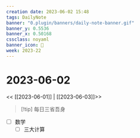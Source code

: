 ```yaml
---
creation date: 2023-06-02 15:48
tags: DailyNote
banner: "0.plugin/banners/daily-note-banner.gif"
banner_y: 0.5536
banner_x: 0.50168
cssclass: noyaml
banner_icon: 💌
week: 2023-22
---
```


# 2023-06-02

<< [[2023-06-01]] | [[2023-06-03]]>>


> [!tip] 每日三省吾身
> 


- [ ] 数学
	- [ ] 三大计算